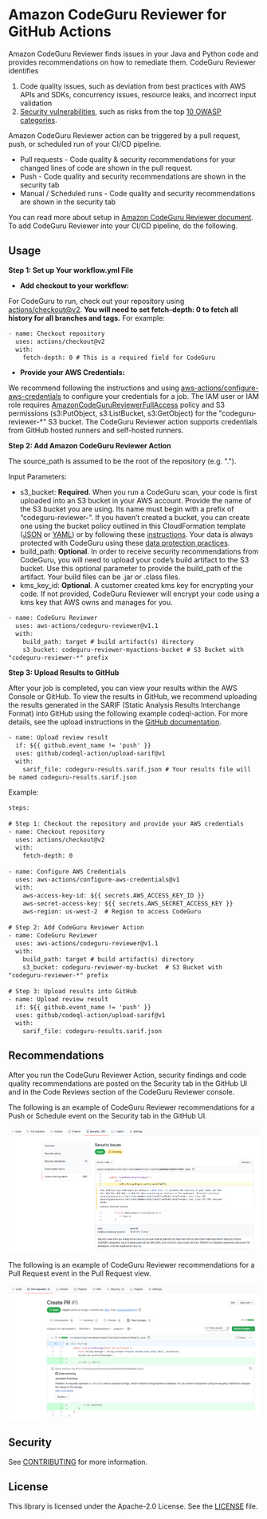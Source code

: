 # Amazon CodeGuru Reviewer for GitHub Actions

Amazon CodeGuru Reviewer finds issues in your Java and Python code and provides recommendations on how to remediate them. CodeGuru Reviewer identifies

1. Code quality issues, such as deviation from best practices with AWS APIs and SDKs, concurrency issues, resource leaks, and incorrect input validation
2. [Security vulnerabilities](https://aws.amazon.com/blogs/devops/tightening-application-security-with-amazon-codeguru/), such as risks from the top [10 OWASP categories](https://owasp.org/www-project-top-ten/).

Amazon CodeGuru Reviewer action can be triggered by a pull request, push, or scheduled run of your CI/CD pipeline.

* Pull requests - Code quality & security recommendations for your changed lines of code are shown in the pull request.
* Push - Code quality and security recommendations are shown in the security tab
* Manual / Scheduled runs - Code quality and security recommendations are shown in the security tab

You can read more about setup in [Amazon CodeGuru Reviewer document](https://docs.aws.amazon.com/codeguru/latest/reviewer-ug/working-with-cicd.html). To add CodeGuru Reviewer into your CI/CD pipeline, do the following.

## Usage

**Step 1: Set up Your workflow.yml File**

* **Add checkout to your workflow:**

For CodeGuru to run, check out your repository using [actions/checkout@v2](https://github.com/actions/checkout). **You will need to set fetch-depth: 0 to fetch all history for all branches and tags.** For example:
	 
```
- name: Checkout repository
  uses: actions/checkout@v2
  with:
    fetch-depth: 0 # This is a required field for CodeGuru
```

* **Provide your AWS Credentials:**

We recommend following the instructions and using [aws-actions/configure-aws-credentials](https://github.com/aws-actions/configure-aws-credentials) to configure your credentials for a job. The IAM user or IAM role requires [AmazonCodeGuruReviewerFullAccess](https://docs.aws.amazon.com/codeguru/latest/reviewer-ug/auth-and-access-control-iam-identity-based-access-control.html#managed-full-access) policy and S3 permissions (s3:PutObject, s3:ListBucket, s3:GetObject) for the "codeguru-reviewer-*" S3 bucket.  The CodeGuru Reviewer action supports credentials from GitHub hosted runners and self-hosted runners.

**Step 2: Add Amazon CodeGuru Reviewer Action**

The source_path is assumed to be the root of the repository (e.g. ".").

Input Parameters:

* s3_bucket: **Required**. When you run a CodeGuru scan, your code is first uploaded into an S3 bucket in your AWS account. Provide the name of the S3 bucket you are using. Its name must begin with a prefix of “codeguru-reviewer-”. If you haven’t created a  bucket, you can create one using the bucket policy outlined in this CloudFormation template ([JSON](s3.template.json) or [YAML](s3.template.yml)) or by following these [instructions](https://docs.aws.amazon.com/AmazonS3/latest/userguide/create-bucket-overview.html). Your data is always protected with CodeGuru using these [data protection practices](https://docs.aws.amazon.com/codeguru/latest/reviewer-ug/data-protection.html).
* build_path: **Optional**. In order to receive security recommendations from CodeGuru, you will need to upload your code’s build artifact to the S3 bucket. Use this optional parameter to provide the build_path of the artifact. Your build files can be .jar or .class files.
* kms_key_id: **Optional**. A customer created kms key for encrypting your code. If not provided, CodeGuru Reviewer will encrypt your code using a kms key that AWS owns and manages for you.

```
- name: CodeGuru Reviewer
  uses: aws-actions/codeguru-reviewer@v1.1
  with:
    build_path: target # build artifact(s) directory
    s3_bucket: codeguru-reviewer-myactions-bucket # S3 Bucket with "codeguru-reviewer-*" prefix
```

**Step 3: Upload Results to GitHub**

After your job is completed, you can view your results within the AWS Console or GitHub. To view the results in GitHub, we recommend uploading the results generated in the SARIF (Static Analysis Results Interchange Format) into GitHub using the following example codeql-action. For more details, see the upload instructions in the [GitHub documentation](https://docs.github.com/en/code-security/secure-coding/uploading-a-sarif-file-to-github#example-workflow-for-sarif-files-generated-outside-of-a-repository).

```
- name: Upload review result
  if: ${{ github.event_name != 'push' }}
  uses: github/codeql-action/upload-sarif@v1
  with:
    sarif_file: codeguru-results.sarif.json # Your results file will be named codeguru-results.sarif.json
```

Example:

```
steps:

# Step 1: Checkout the repository and provide your AWS credentials
- name: Checkout repository
  uses: actions/checkout@v2
  with:
    fetch-depth: 0

- name: Configure AWS Credentials
  uses: aws-actions/configure-aws-credentials@v1
  with:
    aws-access-key-id: ${{ secrets.AWS_ACCESS_KEY_ID }}
    aws-secret-access-key: ${{ secrets.AWS_SECRET_ACCESS_KEY }}
    aws-region: us-west-2  # Region to access CodeGuru 

# Step 2: Add CodeGuru Reviewer Action
- name: CodeGuru Reviewer
  uses: aws-actions/codeguru-reviewer@v1.1
  with:
    build_path: target # build artifact(s) directory
    s3_bucket: codeguru-reviewer-my-bucket  # S3 Bucket with "codeguru-reviewer-*" prefix
 
# Step 3: Upload results into GitHub
- name: Upload review result
  if: ${{ github.event_name != 'push' }}
  uses: github/codeql-action/upload-sarif@v1
  with:
    sarif_file: codeguru-results.sarif.json
```

## Recommendations

After you run the CodeGuru Reviewer Action, security findings and code quality recommendations are posted on the Security tab in the GitHub UI and in the Code Reviews section of the CodeGuru Reviewer console.

The following is an example of CodeGuru Reviewer recommendations for a Push or Schedule event on the Security tab in the GitHub UI.

![alt text](./images/recommendation_example_1.png)

The following is an example of CodeGuru Reviewer recommendations for a Pull Request event in the Pull Request view.

![alt text](./images/recommendation_example_2.png)

## Security

See [CONTRIBUTING](CONTRIBUTING.md#security-issue-notifications) for more information.

## License

This library is licensed under the Apache-2.0 License. See the [LICENSE](LICENSE) file.
